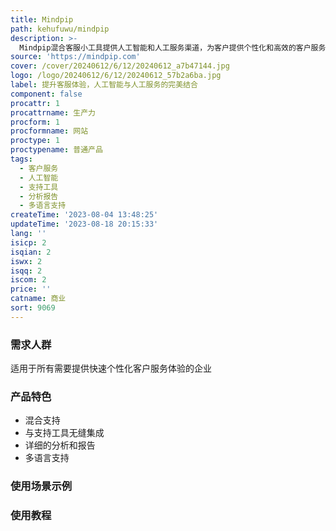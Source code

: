 ```yaml
---
title: Mindpip
path: kehufuwu/mindpip
description: >-
  Mindpip混合客服小工具提供人工智能和人工服务渠道，为客户提供个性化和高效的客户服务体验。与Zendesk和Salesforce等热门支持工具无缝集成，为企业支持运营提供更好的客户体验。详细的分析和报告功能可以帮助企业识别趋势，找到改进的方向和增长的机会。多语言支持，满足全球客户需求。
source: 'https://mindpip.com'
cover: /cover/20240612/6/12/20240612_a7b47144.jpg
logo: /logo/20240612/6/12/20240612_57b2a6ba.jpg
label: 提升客服体验，人工智能与人工服务的完美结合
component: false
procattr: 1
procattrname: 生产力
procform: 1
procformname: 网站
proctype: 1
proctypename: 普通产品
tags:
  - 客户服务
  - 人工智能
  - 支持工具
  - 分析报告
  - 多语言支持
createTime: '2023-08-04 13:48:25'
updateTime: '2023-08-18 20:15:33'
lang: ''
isicp: 2
isqian: 2
iswx: 2
isqq: 2
iscom: 2
price: ''
catname: 商业
sort: 9069
---
```




### 需求人群
适用于所有需要提供快速个性化客户服务体验的企业

### 产品特色
- 混合支持
- 与支持工具无缝集成
- 详细的分析和报告
- 多语言支持

### 使用场景示例


### 使用教程


  
